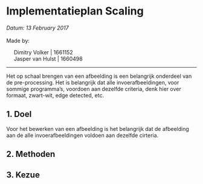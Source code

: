 # Implementatieplan Scaling

<span style="font-style:italic;width:100%;display:block;"> Datum: 13 February 2017 </span>
<br />Made by: <br /><div style="margin-left: 20px">
Dimitry Volker | 1661152 <br >
Jasper van Hulst | 1660498
</div>

____________

Het op schaal brengen van een afbeelding is een belangrijk onderdeel van de pre-processing. Het is belangrijk dat alle invoerafbeeldingen, voor sommige programma’s, voordoen aan dezelfde criteria, denk hier over formaat, zwart-wit, edge detected, etc.


## 1. Doel
Voor het bewerken van een afbeelding is het belangrijk dat de afbeelding aan de alle invoerafbeeldingen voldoen aan dezelfde cirteria.


## 2. Methoden

## 3. Kezue

